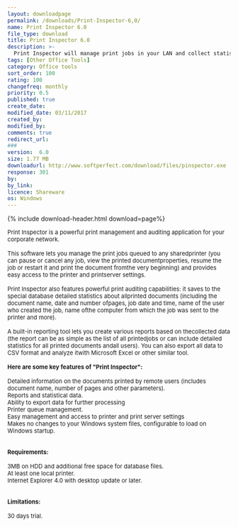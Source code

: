```yaml
---
layout: downloadpage
permalink: /downloads/Print-Inspector-6,0/
name: Print Inspector 6.0
file_type: download
title: Print Inspector 6.0
description: >-
  Print Inspector will manage print jobs in your LAN and collect statistics for each user and printer
tags: [Other Office Tools]
category: Office tools
sort_order: 100
rating: 100
changefreq: monthly
priority: 0.5
published: true
create_date: 
modified_date: 03/11/2017
created_by: 
modified_by: 
comments: true
redirect_url: 
### 
version:  6.0
size: 1.77 MB
downloadurl: http://www.softperfect.com/download/files/pinspector.exe
response: 301
by: 
by_link: 
licence: Shareware
os: Windows
---
```


{% include download-header.html download=page%}

<p style="fix-download-text !important">
<p><font size="2"><p>Print Inspector is a powerful print management and auditing application for your corporate network. <br />
<br />
This software lets you manage the print jobs queued to any sharedprinter (you can pause or cancel any job, view the printed documentproperties, resume the job or restart it and print the document fromthe very beginning) and provides easy access to the printer and printserver settings. <br />
<br />
Print Inspector also features powerful print auditing capabilities: it saves to the special database detailed statistics about allprinted documents (including the document name, date and number ofpages, job date and time, name of the user who created the job, name ofthe computer from which the job was sent to the printer and more). <br />
<br />
A built-in reporting tool lets you create various reports based on thecollected data (the report can be as simple as the list of all printedjobs or can include detailed statistics for all printed documents andall users). You can also export all data to CSV format and analyze itwith Microsoft Excel or other similar tool.<br />
<br />
<span><strong>Here are some key features of "Print Inspector":</strong></span><br />
<br />
Detailed information on the documents printed by remote users (includes document name, number of pages and other parameters). <br />
Reports and statistical data. <br />
Ability to export data for further processing <br />
Printer queue management. <br />
Easy management and access to printer and print server settings <br />
Makes no changes to your Windows system files, configurable to load on Windows startup.<br />
<br />
<br />
<span><strong>Requirements:</strong></span><br />
<br />
3MB on HDD and additional free space for database files. <br />
At least one local printer. <br />
Internet Explorer 4.0 with desktop update or later. <br />
<br />
<br />
<span><strong>Limitations:</strong></span><br />
<br />
30 days trial.</p></p></p>
